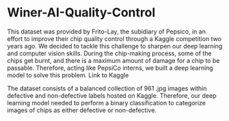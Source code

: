 # Winer-AI-Quality-Control

This dataset was provided by Frito-Lay, the subidiary of Pepsico, in an effort to improve their chip quality control through a Kaggle competition two years ago. We decided to tackle this challenge to sharpen our deep learning and computer vision skills. During the chip-making process, some of the chips get burnt, and there is a maximum amount of damage for a chip to be passable. Therefore, acting like PepsiCo interns, we built a deep learning model to solve this problem. Link to Kaggle

The dataset consists of a balanced collection of 961 .jpg images within defective and non-defective labels hosted on Kaggle. Therefore, our deep learning model needed to perform a binary classification to categorize images of chips as either defective or non-defective.
